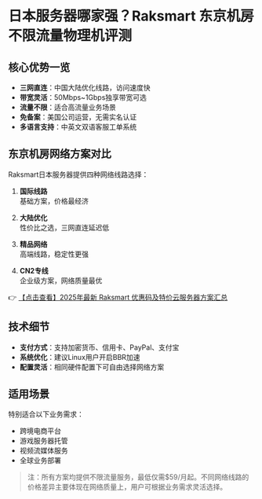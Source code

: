 # 日本服务器哪家强？Raksmart 东京机房不限流量物理机评测

## 核心优势一览
- **三网直连**：中国大陆优化线路，访问速度快
- **带宽灵活**：50Mbps~1Gbps独享带宽可选
- **流量不限**：适合高流量业务场景
- **免备案**：美国公司运营，无需实名认证
- **多语言支持**：中英文双语客服工单系统

## 东京机房网络方案对比
Raksmart日本服务器提供四种网络线路选择：

1. **国际线路**  
   基础方案，价格最经济

2. **大陆优化**  
   性价比之选，三网直连延迟低

3. **精品网络**  
   高端线路，稳定性更强

4. **CN2专线**  
   企业级方案，网络质量最优

👉 [【点击查看】2025年最新 Raksmart 优惠码及特价云服务器方案汇总](https://bit.ly/raksmart)

## 技术细节
- **支付方式**：支持加密货币、信用卡、PayPal、支付宝
- **系统优化**：建议Linux用户开启BBR加速
- **配置灵活**：相同硬件配置下可自由选择网络方案

## 适用场景
特别适合以下业务需求：
- 跨境电商平台
- 游戏服务器托管
- 视频流媒体服务
- 全球业务部署

> 注：所有方案均提供不限流量服务，最低仅需$59/月起。不同网络线路的价格差异主要体现在网络质量上，用户可根据业务需求灵活选择。